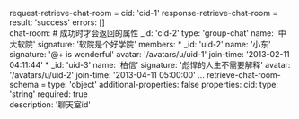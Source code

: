 request-retrieve-chat-room = 
  cid: 'cid-1'
response-retrieve-chat-room =
  result: 'success' 
  errors: []  
  chat-room:  # 成功时才会返回的属性
    _id: 'cid-2'
    type: 'group-chat'
    name: '中大软院'
    signature: '软院是个好学院'
    members:
      * _id: 'uid-2'
        name: '小东'
        signature: '@+ is wonderful'
        avatar: '/avatars/u/uid-1'
        join-time: '2013-02-11 04:11:44'
      * _id: 'uid-3'
        name: '柏信'
        signature: '彪悍的人生不需要解释'
        avatar: '/avatars/u/uid-2'
        join-time: '2013-04-11 05:00:00'
      ...
retrieve-chat-room-schema = 
  type: 'object'
  additional-properties: false
  properties:
    cid:
      type: 'string'
      required: true   
      description: '聊天室id'

